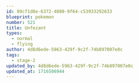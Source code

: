 ```yaml
---
id: 89cf1d8e-6372-4080-9f64-c53933292633
blueprint: pokemon
number: 521
title: Unfezant
types:
  - normal
  - flying
author: 4d8d6ede-5963-429f-9c2f-74b897007e0c
tags:
  - stage-2
updated_by: 4d8d6ede-5963-429f-9c2f-74b897007e0c
updated_at: 1716506944
---
```

